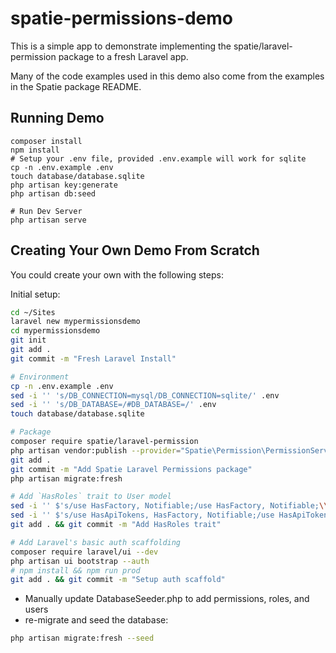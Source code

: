 # spatie-permissions-demo

This is a simple app to demonstrate implementing the spatie/laravel-permission package to a fresh Laravel app.

Many of the code examples used in this demo also come from the examples in the Spatie package README.

## Running Demo
```
composer install
npm install
# Setup your .env file, provided .env.example will work for sqlite
cp -n .env.example .env
touch database/database.sqlite
php artisan key:generate
php artisan db:seed

# Run Dev Server
php artisan serve
```

## Creating Your Own Demo From Scratch
You could create your own  with the following steps:

Initial setup:

```sh
cd ~/Sites
laravel new mypermissionsdemo
cd mypermissionsdemo
git init
git add .
git commit -m "Fresh Laravel Install"

# Environment
cp -n .env.example .env
sed -i '' 's/DB_CONNECTION=mysql/DB_CONNECTION=sqlite/' .env
sed -i '' 's/DB_DATABASE=/#DB_DATABASE=/' .env
touch database/database.sqlite

# Package
composer require spatie/laravel-permission
php artisan vendor:publish --provider="Spatie\Permission\PermissionServiceProvider"
git add .
git commit -m "Add Spatie Laravel Permissions package"
php artisan migrate:fresh

# Add `HasRoles` trait to User model
sed -i '' $'s/use HasFactory, Notifiable;/use HasFactory, Notifiable;\\\n    use \\\\Spatie\\\\Permission\\\\Traits\\\\HasRoles;/' app/Models/User.php
sed -i '' $'s/use HasApiTokens, HasFactory, Notifiable;/use HasApiTokens, HasFactory, Notifiable;\\\n    use \\\\Spatie\\\\Permission\\\\Traits\\\\HasRoles;/' app/Models/User.php
git add . && git commit -m "Add HasRoles trait"

# Add Laravel's basic auth scaffolding
composer require laravel/ui --dev
php artisan ui bootstrap --auth
# npm install && npm run prod
git add . && git commit -m "Setup auth scaffold"
```

- Manually update DatabaseSeeder.php to add permissions, roles, and users
- re-migrate and seed the database:
```sh
php artisan migrate:fresh --seed
```

